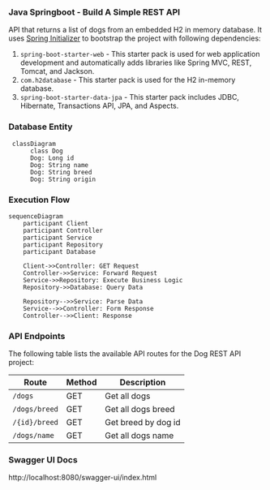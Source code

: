 ### Java Springboot - Build A Simple REST API
API that returns a list of dogs from an embedded H2 in memory database. It uses [Spring Initializer](https://start.spring.io/) to bootstrap the project with following dependencies:
1. `spring-boot-starter-web` - This starter pack is used for web application development and automatically adds libraries like Spring MVC, REST, Tomcat, and Jackson. 
2. `com.h2database` - This starter pack is used for the H2 in-memory database. 
3. `spring-boot-starter-data-jpa` - This starter pack includes JDBC, Hibernate, Transactions API, JPA, and Aspects.

### Database Entity
```mermaid
 classDiagram
      class Dog
      Dog: Long id
      Dog: String name
      Dog: String breed
      Dog: String origin
```

### Execution Flow
```mermaid
sequenceDiagram
    participant Client
    participant Controller
    participant Service
    participant Repository
    participant Database

    Client->>Controller: GET Request
    Controller->>Service: Forward Request
    Service->>Repository: Execute Business Logic
    Repository->>Database: Query Data

    Repository-->>Service: Parse Data
    Service-->>Controller: Form Response 
    Controller-->>Client: Response
```

### API Endpoints
The following table lists the available API routes for the Dog REST API project:

| Route         | Method | Description         |
|---------------|--------|---------------------|
| `/dogs`       | GET    | Get all dogs        |
| `/dogs/breed` | GET    | Get all dogs breed  |
| `/{id}/breed` | GET    | Get breed by dog id |
| `/dogs/name`  | GET    | Get all dogs name   |

### Swagger UI Docs
http://localhost:8080/swagger-ui/index.html

